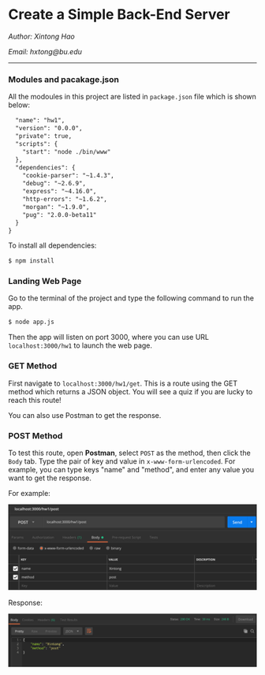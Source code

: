 # Create a Simple Back-End Server

_Author: Xintong Hao_

_Email: hxtong@bu.edu_

---

[//]: # (Image References)
[image1]: ./archive/post_demo1.png "post demo1"
[image2]: ./archive/post_demo2.png "post demo2"

### Modules and pacakage.json

All the modoules in this project are listed in `package.json` file which is shown below:

```json{
  "name": "hw1",
  "version": "0.0.0",
  "private": true,
  "scripts": {
    "start": "node ./bin/www"
  },
  "dependencies": {
    "cookie-parser": "~1.4.3",
    "debug": "~2.6.9",
    "express": "~4.16.0",
    "http-errors": "~1.6.2",
    "morgan": "~1.9.0",
    "pug": "2.0.0-beta11"
  }
}
```

To install all dependencies:

```sh
$ npm install 
```

### Landing Web Page

Go to the terminal of the project and type the following command to run the app.

```sh
$ node app.js
```
Then the app will listen on port 3000, where you can use URL `localhost:3000/hw1` to launch the web page.

### GET Method

First navigate to `localhost:3000/hw1/get`. This is a route using the GET method which returns a JSON object. You will see a quiz if you are lucky to reach this route!

You can also use Postman to get the response.

### POST Method

To test this route, open **Postman**, select `POST` as the method, then click the `Body` tab. Type the pair of key and value in `x-www-form-urlencoded`. For example, you can type keys "name" and "method", and enter any value you want to get the response. 

For example:

![alt text][image1]

Response:

![alt text][image2]
